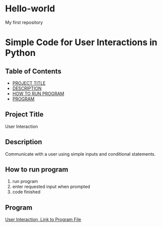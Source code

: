 # Hello-world
My first repository

# Simple Code for User Interactions in Python

## Table of Contents

- [PROJECT TITLE](#Project-Title)
- [DESCRIPTION](#Description)
- [HOW TO RUN PROGRAM](#How-to-run-program)
- [PROGRAM](#Program)

## Project Title

User Interaction

## Description

Communicate with a user using simple inputs and conditional statements.

## How to run program

1. run program
2. enter requested input when prompted
3. code finished

## Program

[User Interaction, Link to Program File](https://github.com/nataliebrown22/Hello-world/blob/main/user_interaction.py)
